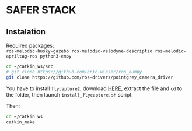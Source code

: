 # SAFER STACK

## Instalation

Required packages:  
`ros-melodic-husky-gazebo ros-melodic-velodyne-descriptio ros-melodic-apriltag-ros python3-empy
`


```bash
cd ~/catkin_ws/src
# git clone https://github.com/eric-wieser/ros_numpy
git clone https://github.com/ros-drivers/pointgrey_camera_driver
```

You have to install `flycapture2`, download [HERE](https://flir.app.boxcn.net/v/Flycapture2SDK), extract the file and `cd` to the folder, then launch `install_flycapture.sh` script.

Then:
```bash
cd ~/catkin_ws
catkin_make
```
